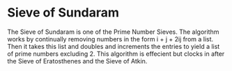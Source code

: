 # Sieve of Sundaram
The Sieve of Sundaram is one of the Prime Number Sieves. The algorithm works by continually removing numbers in the form i + j + 2ij from a list. Then it takes this list and doubles and increments the entries to yield a list of prime numbers excluding 2. This algorithm is effecient but clocks in after the Sieve of Eratosthenes and the Sieve of Atkin.
